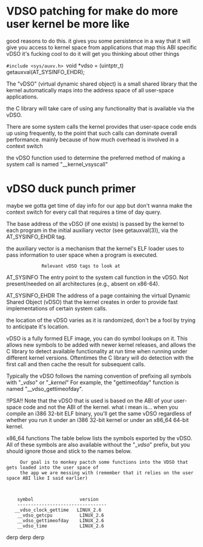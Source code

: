 # VDSO patching for make do more user kernel be more like

 good reasons to do this.
 it gives you some persistence in a way that it will give you access to kernel space from applications that map this ABI specific vDSO
 it's fucking cool to do
 it will get you thinking about other things

 `#include <sys/auxv.h>
 `void *vdso = (uintptr_t) getauxval(AT_SYSINFO_EHDR);

 The "vDSO" (virtual dynamic shared object) is a small shared library
 that the kernel automatically maps into the address space of all
 user-space applications.

 the C library will take care of using any functionality that is available via the vDSO.

 There are some system calls the kernel provides that user-space code ends up using frequently, to the
 point that such calls can dominate overall performance. mainly because of how much overhead is involved
 in a context switch

 the vDSO function used to determine the preferred method of making a system call is named "__kernel_vsyscall"

 # vDSO duck punch primer
 maybe we gotta get time of day info for our app but don't wanna make the context switch for every call that requires
 a time of day query.

 The base address of the vDSO (if one exists) is passed by the kernel to each program in the initial auxiliary
 vector (see getauxval(3)), via the AT_SYSINFO_EHDR tag.

 the auxiliary vector is a mechanism that the kernel's ELF loader uses to pass information to user space when
 a program is executed.


                 Relevant vDSO tags to look at
 AT_SYSINFO
               The entry point to the system call function in the vDSO.  Not
               present/needed on all architectures (e.g., absent on x86-64).

 AT_SYSINFO_EHDR
               The address of a page containing the virtual Dynamic Shared
               Object (vDSO) that the kernel creates in order to provide fast
               implementations of certain system calls.

 the location of the vDSO varies as it is randomized, don't be a fool by trying to anticipate it's location.

 vDSO is a fully formed ELF image, you can do symbol lookups on it.  This allows new symbols to be added with newer kernel
 releases, and allows the C library to detect available functionality at run time when running under different kernel versions.
 Oftentimes the C library will do detection with the first call and then cache the result for subsequent calls.


 Typically the vDSO follows the naming convention of prefixing all symbols with "__vdso_" or "__kernel_" For example,
 the "gettimeofday" function is named "__vdso_gettimeofday".

 !!PSA!!
 Note that the vDSO that is used is based on the ABI of your user-
        space code and not the ABI of the kernel.  what i mean is... when
        you compile an i386 32-bit ELF binary, you'll get the same vDSO
        regardless of whether you run it under an i386 32-bit kernel or under
        an x86_64 64-bit kernel.



 x86_64 functions
        The table below lists the symbols exported by the vDSO.  All of these
        symbols are also available without the "__vdso_" prefix, but you
        should ignore those and stick to the names below.

         Our goal is to monkey pactch some functions into the VDSO that gets loaded into the user space of
         the app we are messing with (remember that it relies on the user space ABI like I said earlier)



        symbol                 version
        ---------------------------------
       __vdso_clock_gettime   LINUX_2.6
        __vdso_getcpu          LINUX_2.6
        __vdso_gettimeofday    LINUX_2.6
        __vdso_time            LINUX_2.6


derp derp derp
